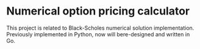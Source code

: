 # Numerical option pricing calculator
This project is related to Black-Scholes numerical solution implementation.
Previously implemented in Python, now will bere-designed and written in Go.